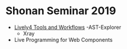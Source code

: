 # Shonan Seminar 2019 

- [Lively4 Tools and Workflows](../../doc/presentation/index.md)
  -AST-Explorer
  - Xray
- Live Programming for Web Components



